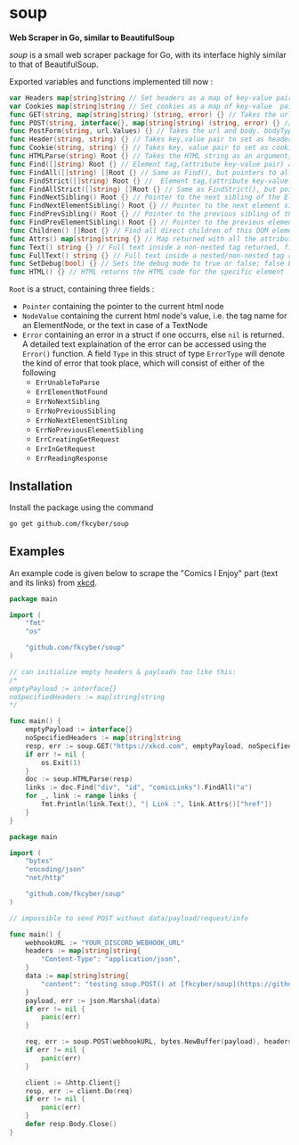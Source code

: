 # soup

**Web Scraper in Go, similar to BeautifulSoup**

*soup* is a small web scraper package for Go, with its interface highly similar to that of BeautifulSoup.

Exported variables and functions implemented till now :

```go
var Headers map[string]string // Set headers as a map of key-value pairs, an alternative to calling Header() individually
var Cookies map[string]string // Set cookies as a map of key-value  pairs, an alternative to calling Cookie() individually
func GET(string, map[string]string) (string, error) {} // Takes the url and headers returns HTML string
func POST(string, interface{}, map[string]string) (string, error) {} // Takes the url, payload, and headers as string, interface{} and map (url, payload, headers)
func PostForm(string, url.Values) {} // Takes the url and body. bodyType is set to "application/x-www-form-urlencoded"
func Header(string, string) {} // Takes key,value pair to set as headers for the HTTP request made in Get()
func Cookie(string, string) {} // Takes key, value pair to set as cookies to be sent with the HTTP request in Get()
func HTMLParse(string) Root {} // Takes the HTML string as an argument, returns a pointer to the DOM constructed
func Find([]string) Root {} // Element tag,(attribute key-value pair) as argument, pointer to first occurence returned
func FindAll([]string) []Root {} // Same as Find(), but pointers to all occurrences returned
func FindStrict([]string) Root {} //  Element tag,(attribute key-value pair) as argument, pointer to first occurence returned with exact matching values
func FindAllStrict([]string) []Root {} // Same as FindStrict(), but pointers to all occurrences returned
func FindNextSibling() Root {} // Pointer to the next sibling of the Element in the DOM returned
func FindNextElementSibling() Root {} // Pointer to the next element sibling of the Element in the DOM returned
func FindPrevSibling() Root {} // Pointer to the previous sibling of the Element in the DOM returned
func FindPrevElementSibling() Root {} // Pointer to the previous element sibling of the Element in the DOM returned
func Children() []Root {} // Find all direct children of this DOM element
func Attrs() map[string]string {} // Map returned with all the attributes of the Element as lookup to their respective values
func Text() string {} // Full text inside a non-nested tag returned, first half returned in a nested one
func FullText() string {} // Full text inside a nested/non-nested tag returned
func SetDebug(bool) {} // Sets the debug mode to true or false; false by default
func HTML() {} // HTML returns the HTML code for the specific element
```

`Root` is a struct, containing three fields :

* `Pointer` containing the pointer to the current html node
* `NodeValue` containing the current html node's value, i.e. the tag name for an ElementNode, or the text in case of a TextNode
* `Error` containing an error in a struct if one occurrs, else `nil` is returned. 
  A detailed text explaination of the error can be accessed using the `Error()` function. A field `Type` in this struct of type `ErrorType` will denote the kind of error that took place, which will consist of either of the following
  * `ErrUnableToParse`
  * `ErrElementNotFound`
  * `ErrNoNextSibling`
  * `ErrNoPreviousSibling`
  * `ErrNoNextElementSibling`
  * `ErrNoPreviousElementSibling`
  * `ErrCreatingGetRequest`
  * `ErrInGetRequest`
  * `ErrReadingResponse`

## Installation

Install the package using the command

```bash
go get github.com/fkcyber/soup
```

## Examples

An example code is given below to scrape the "Comics I Enjoy" part (text and its links) from [xkcd](https://xkcd.com).

```go
package main

import (
    "fmt"
    "os"

    "github.com/fkcyber/soup"
)

// can initialize empty headers & payloads too like this:
/*
emptyPayload := interface{}
noSpecifiedHeaders := map[string]string
*/

func main() {
    emptyPayload := interface{}
    noSpecifiedHeaders := map[string]string
    resp, err := soup.GET("https://xkcd.com", emptyPayload, noSpecifiedHeaders)
    if err != nil {
        os.Exit(1)
    }
    doc := soup.HTMLParse(resp)
    links := doc.Find("div", "id", "comicLinks").FindAll("a")
    for _, link := range links {
        fmt.Println(link.Text(), "| Link :", link.Attrs()["href"])
    }
}
```

```go
package main

import (
	"bytes"
	"encoding/json"
	"net/http"

    "github.com/fkcyber/soup"
)

// impossible to send POST without data/payload/request/info

func main() {
	webhookURL := "YOUR_DISCORD_WEBHOOK_URL"
    headers := map[string]string{
        "Content-Type": "application/json",
    }
	data := map[string]string{
		"content": "testing soup.POST() at [fkcyber/soup](https://github.com/fkcyber/soup) with webhooks",
	}
	payload, err := json.Marshal(data)
	if err != nil {
		panic(err)
	}

	req, err := soup.POST(webhookURL, bytes.NewBuffer(payload), headers)
	if err != nil {
		panic(err)
	}

	client := &http.Client{}
	resp, err := client.Do(req)
	if err != nil {
		panic(err)
	}
	defer resp.Body.Close()
}
```
